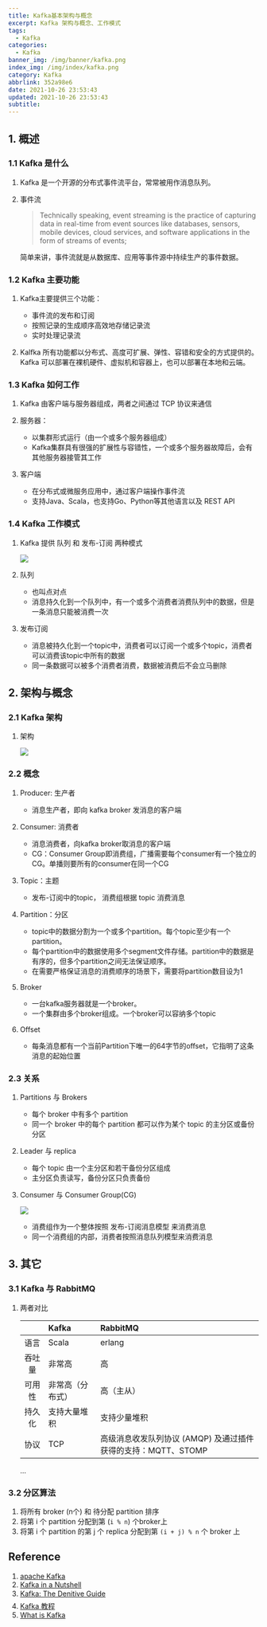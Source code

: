 ```yaml
---
title: Kafka基本架构与概念
excerpt: Kafka 架构与概念、工作模式
tags:
  - Kafka
categories:
  - Kafka
banner_img: /img/banner/kafka.png
index_img: /img/index/kafka.png
category: Kafka
abbrlink: 352a98e6
date: 2021-10-26 23:53:43
updated: 2021-10-26 23:53:43
subtitle:
---
```


## 1. 概述

### 1.1 Kafka 是什么
1. Kafka 是一个开源的分布式事件流平台，常常被用作消息队列。
2. 事件流
   > Technically speaking, event streaming is the practice of capturing data in real-time from event sources like databases, sensors, mobile devices, cloud services, and software applications in the form of streams of events; 

   简单来讲，事件流就是从数据库、应用等事件源中持续生产的事件数据。

### 1.2 Kafka 主要功能
1. Kafka主要提供三个功能：
    * 事件流的发布和订阅
    * 按照记录的生成顺序高效地存储记录流
    * 实时处理记录流

2. Kalfka 所有功能都以分布式、高度可扩展、弹性、容错和安全的方式提供的。 Kafka 可以部署在裸机硬件、虚拟机和容器上，也可以部署在本地和云端。

### 1.3 Kafka 如何工作
1. Kafka 由客户端与服务器组成，两者之间通过 TCP 协议来通信
2. 服务器：
   * 以集群形式运行（由一个或多个服务器组成）
   * Kafka集群具有很强的扩展性与容错性，一个或多个服务器故障后，会有其他服务器接管其工作

3. 客户端
   * 在分布式或微服务应用中，通过客户端操作事件流
   * 支持Java、Scala，也支持Go、Python等其他语言以及 REST API

### 1.4 Kafka 工作模式
1. Kafka 提供 队列 和 发布-订阅 两种模式
   
    ![](https://raw.githubusercontent.com/JabinHao/mihs/master/blog/Kafka/kafka_1_2.png)

2. 队列
    * 也叫点对点
    * 消息持久化到一个队列中，有一个或多个消费者消费队列中的数据，但是一条消息只能被消费一次

3. 发布订阅
   * 消息被持久化到一个topic中，消费者可以订阅一个或多个topic，消费者可以消费该topic中所有的数据
   * 同一条数据可以被多个消费者消费，数据被消费后不会立马删除


## 2. 架构与概念

### 2.1 Kafka 架构
1. 架构

    ![](https://raw.githubusercontent.com/JabinHao/mihs/master/blog/Kafka/kafka_1_1.png)


### 2.2 概念

1. Producer: 生产者
    * 消息生产者，即向 kafka broker 发消息的客户端

2. Consumer: 消费者
    * 消息消费者，向kafka broker取消息的客户端
    * CG：Consumer Group即消费组，广播需要每个consumer有一个独立的CG。单播则要所有的consumer在同一个CG

3. Topic：主题
    * 发布-订阅中的topic， 消费组根据 topic 消费消息

4. Partition：分区
    * topic中的数据分割为一个或多个partition。每个topic至少有一个partition。
    * 每个partition中的数据使用多个segment文件存储。partition中的数据是有序的，但多个partition之间无法保证顺序。
    * 在需要严格保证消息的消费顺序的场景下，需要将partition数目设为1

5. Broker
    * 一台kafka服务器就是一个broker。
    * 一个集群由多个broker组成。一个broker可以容纳多个topic

6. Offset
    * 每条消息都有一个当前Partition下唯一的64字节的offset，它指明了这条消息的起始位置


### 2.3 关系

1. Partitions 与 Brokers
    * 每个 broker 中有多个 partition
    * 同一个 broker 中的每个 partition 都可以作为某个 topic 的主分区或备份分区
  
2. Leader 与 replica
   * 每个 topic 由一个主分区和若干备份分区组成
   * 主分区负责读写，备份分区只负责备份

3. Consumer 与 Consumer Group(CG)
   
   ![](https://raw.githubusercontent.com/JabinHao/mihs/master/blog/Kafka/kafka_1_3.png)

    * 消费组作为一个整体按照 发布-订阅消息模型 来消费消息
    * 同一个消费组的内部，消费者按照消息队列模型来消费消息
   
## 3. 其它

### 3.1 Kafka 与 RabbitMQ

1. 两者对比

    &nbsp; | Kafka | RabbitMQ
    :-: | :- | :-
    语言 | Scala | erlang
    吞吐量|非常高|高
    可用性| 非常高（分布式）| 高（主从）
    持久化|支持大量堆积|支持少量堆积
    协议 | TCP | 高级消息收发队列协议 (AMQP) 及通过插件获得的支持：MQTT、STOMP
    ...

### 3.2 分区算法

1. 将所有 broker (n个) 和 待分配 partition 排序
2. 将第 i 个 partition 分配到第 (`i % n`) 个broker上
3. 将第 i 个 partition 的第 j 个 replica 分配到第 `(i + j) % n` 个 broker 上

## Reference
1. [apache Kafka](https://kafka.apache.org/)
2. [Kafka in a Nutshell](https://sookocheff.com/post/kafka/kafka-in-a-nutshell/)
3. [Kafka: The Denitive Guide](https://www.confluent.io/resources/kafka-the-definitive-guide-v2/)
4. [Kafka 教程](https://aiden-dong.github.io/2019/09/10/Kafka%E6%9E%B6%E6%9E%84/)
5. [What is Kafka](https://aws.amazon.com/cn/msk/what-is-kafka/)


